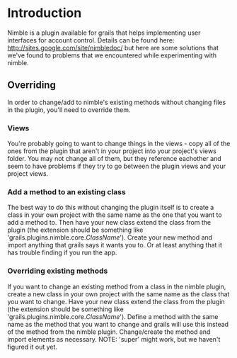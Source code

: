 # Introduction #
Nimble is a plugin available for grails that helps implementing user interfaces for account control. Details can be found here: http://sites.google.com/site/nimbledoc/ but here are some solutions that we've found to problems that we encountered while experimenting with nimble.


## Overriding ##

In order to change/add to nimble's existing methods without changing files in the plugin, you'll need to override them.

### Views ###

You're probably going to want to change things in the views - copy all of the ones from the plugin that aren't in your project into your project's views folder. You may not change all of them, but they reference eachother and seem to have problems if they try to go between the plugin views and your project views.

### Add a method to an existing class ###

The best way to do this without changing the plugin itself is to create a class in your own project with the same name as the one that you want to add a method to. Then have your new class extend the class from the plugin (the extension should be something like 'grails.plugins.nimble.core._ClassName_'). Create your new method and import anything that grails says it wants you to. Or at least anything that it has trouble finding if you run the app.

### Overriding existing methods ###

If you want to change an existing method from a class in the nimble plugin, create a new class in your own project with the same name as the class that you want to change. Have your new class extend the class from the plugin (the extension should be something like 'grails.plugins.nimble.core._ClassName_'). Define a method with the same name as the method that you want to change and grails will use this instead of the method from the nimble plugin. Change/create the method and import elements as necessary. NOTE: 'super' might work, but we haven't figured it out yet.